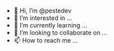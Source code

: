 - 👋 Hi, I’m @pestedev
- 👀 I’m interested in ...
- 🌱 I’m currently learning ...
- 💞️ I’m looking to collaborate on ...
- 📫 How to reach me ...

<!---
pestedev/pestedev is a ✨ special ✨ repository because its `README.md` (this file) appears on your GitHub profile.
You can click the Preview link to take a look at your changes.
--->
